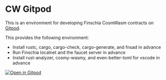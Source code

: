 # CW Gitpod

This is an environment for developing Finschia CosmWasm contracts on [Gitpod](https://www.gitpod.io/).

This provides the following environment:

- Install rustc, cargo, cargo-check, cargo-generate, and fnsad in advance
- Run Finschia localnet and the faucet server in advance
- Install rust-analyzer, cosmy-wasmy, and even-better-toml for vscode in advance

[![Open in Gitpod](https://gitpod.io/button/open-in-gitpod.svg)](https://gitpod.io/#https://github.com/170210/cw-gitpod)
